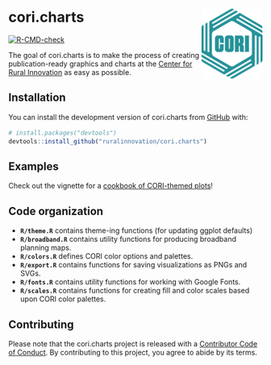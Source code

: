 
<!-- README.md is generated from README.Rmd. Please edit that file -->

# cori.charts <a href='https://ruralinnovation.github.io/cori.charts/'><img src='man/figures/logo.png' align="right" height="139" /></a>

<!-- badges: start -->

[![R-CMD-check](https://github.com/ruralinnovation/cori.charts/actions/workflows/R-CMD-check.yaml/badge.svg)](https://github.com/ruralinnovation/cori.charts/actions/workflows/R-CMD-check.yaml)
<!-- badges: end -->

The goal of cori.charts is to make the process of creating
publication-ready graphics and charts at the [Center for Rural
Innovation](https://ruralinnovation.us/) as easy as possible.

## Installation

You can install the development version of cori.charts from
[GitHub](https://github.com/) with:

``` r
# install.packages("devtools")
devtools::install_github("ruralinnovation/cori.charts")
```

## Examples

Check out the vignette for a [cookbook of CORI-themed
plots](https://ruralinnovation.github.io/cori.charts/articles/cookbook.html)!

## Code organization

- **`R/theme.R`** contains theme-ing functions (for updating ggplot
  defaults)
- **`R/broadband.R`** contains utility functions for producing broadband
  planning maps.
- **`R/colors.R`** defines CORI color options and palettes.
- **`R/export.R`** contains functions for saving visualizations as PNGs
  and SVGs.
- **`R/fonts.R`** contains utility functions for working with Google
  Fonts.  
- **`R/scales.R`** contains functions for creating fill and color scales
  based upon CORI color palettes.

## Contributing

Please note that the cori.charts project is released with a [Contributor
Code of
Conduct](https://contributor-covenant.org/version/2/1/CODE_OF_CONDUCT.html).
By contributing to this project, you agree to abide by its terms.
